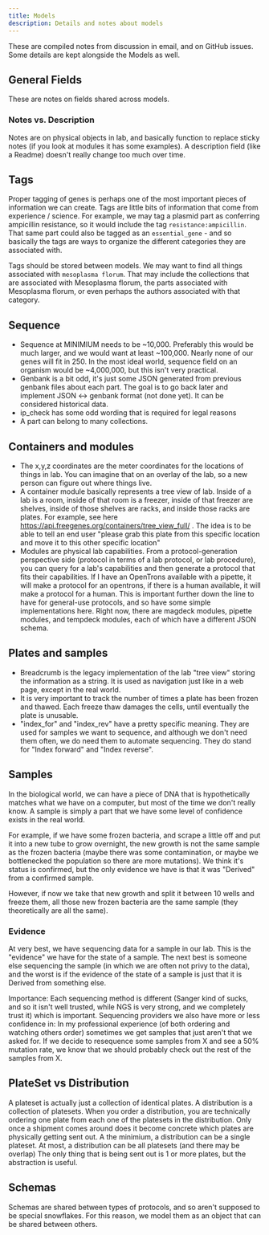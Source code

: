 ```yaml
---
title: Models
description: Details and notes about models
---
```


These are compiled notes from discussion in email, and on GitHub issues.
Some details are kept alongside the Models as well.

## General Fields

These are notes on fields shared across models.

### Notes vs. Description

Notes are on physical objects in lab, and basically function to replace sticky notes (if you look at modules it has some examples). A description field (like a Readme) doesn't really change too much over time.

## Tags

Proper tagging of genes is perhaps one of the most important pieces of information we can create. Tags are little bits of information that come from experience / science. For example, we may tag a plasmid part as conferring ampicillin resistance, so it would include the tag ```resistance:ampicillin```. That same part could also be tagged as an ```essential_gene``` - and so basically the tags are ways to organize the different categories they are associated with.

Tags should be stored between models. We may want to find all things associated with ```mesoplasma florum```. That may include the collections that are associated with Mesoplasma florum, the parts associated with Mesoplasma florum, or even perhaps the authors associated with that category.


## Sequence

- Sequence at MINIMIUM needs to be ~10,000. Preferably this would be much larger, and we would want at least ~100,000. Nearly none of our genes will fit in 250. In the most ideal world, sequence field on an organism would be ~4,000,000, but this isn't very practical.
- Genbank is a bit odd, it's just some JSON generated from previous genbank files about each part. The goal is to go back later and implement JSON <-> genbank format (not done yet). It can be considered historical data.
- ip_check has some odd wording that is required for legal reasons
- A part can belong to many collections.


## Containers and modules

- The x,y,z coordinates are the meter coordinates for the locations of things in lab. You can imagine that on an overlay of the lab, so a new person can figure out where things live.
- A container module basically represents a tree view of lab. Inside of a lab is a room, inside of that room is a freezer, inside of that freezer are shelves, inside of those shelves are racks, and inside those racks are plates. For example, see here https://api.freegenes.org/containers/tree_view_full/ . The idea is to be able to tell an end user "please grab this plate from this specific location and move it to this other specific location"
- Modules are physical lab capabilities. From a protocol-generation perspective side (protocol in terms of a lab protocol, or lab procedure), you can query for a lab's capabilities and then generate a protocol that fits their capabilities. If I have an OpenTrons available with a pipette, it will make a protocol for an opentrons, if there is a human available, it will make a protocol for a human. This is important further down the line to have for general-use protocols, and so have some simple implementations here. Right now, there are magdeck modules, pipette modules, and tempdeck modules, each of which have a different JSON schema.

## Plates and samples

- Breadcrumb is the legacy implementation of the lab "tree view" storing the information as a string. It is used as navigation just like in a web page, except in the real world.
- It is very important to track the number of times a plate has been frozen and thawed. Each freeze thaw damages the cells, until eventually the plate is unusable. 
- "index_for" and "index_rev" have a pretty specific meaning. They are used for samples we want to sequence, and although we don't need them often, we do need them to automate sequencing. They do stand for "Index forward" and "Index reverse".


## Samples

In the biological world, we can have a piece of DNA that is hypothetically matches what we have on a computer, but most of the time we don't really know. A sample is simply a part that we have some level of confidence exists in the real world. 

For example, if we have some frozen bacteria, and scrape a little off and put it into a new tube to grow overnight, the new growth is not the same sample as the frozen bacteria (maybe there was some contamination, or maybe we bottlenecked the population so there are more mutations). We think it's status is confirmed, but the only evidence we have is that it was "Derived" from a confirmed sample. 

However, if now we take that new growth and split it between 10 wells and freeze them, all those new frozen bacteria are the same sample (they theoretically are all the same). 

### Evidence

At very best, we have sequencing data for a sample in our lab. This is the "evidence" we have for the state of a sample. The next best is someone else sequencing the sample (in which we are often not privy to the data), and the worst is if the evidence of the state of a sample is just that it is Derived from something else. 

Importance: Each sequencing method is different (Sanger kind of sucks, and so it isn't well trusted, while NGS is very strong, and we completely trust it) which is important. Sequencing providers we also have more or less confidence in: In my professional experience (of both ordering and watching others order) sometimes we get samples that just aren't that we asked for. If we decide to resequence some samples from X and see a 50% mutation rate, we know that we should probably check out the rest of the samples from X.

## PlateSet vs Distribution

A plateset is actually just a collection of identical plates. A distribution is a collection of platesets.  When you order a distribution, you are technically ordering one plate from each one of the platesets in the distribution. Only once a shipment comes around does it become concrete which plates are physically getting sent out. A the minimium, a distribution can be a single plateset. At most, a distribution can be all platesets (and there may be overlap) The only thing that is being sent out is 1 or more plates, but the abstraction is useful.


## Schemas

Schemas are shared between types of protocols, and so aren't supposed to be special snowflakes. For this
reason, we model them as an object that can be shared between others.

